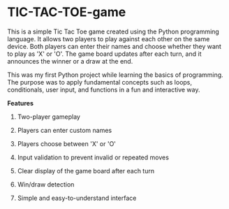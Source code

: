 # TIC-TAC-TOE-game
This is a simple Tic Tac Toe game created using the Python programming language. It allows two players to play against each other on the same device. Both players can enter their names and choose whether they want to play as 'X' or 'O'. The game board updates after each turn, and it announces the winner or a draw at the end.

This was my first Python project while learning the basics of programming. The purpose was to apply fundamental concepts such as loops, conditionals, user input, and functions in a fun and interactive way.

**Features**

1. Two-player gameplay

2. Players can enter custom names

3. Players choose between 'X' or 'O'

4. Input validation to prevent invalid or repeated moves

5. Clear display of the game board after each turn

6. Win/draw detection

7. Simple and easy-to-understand interface
